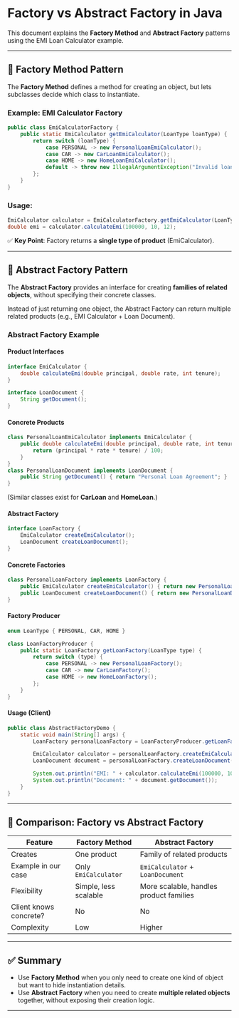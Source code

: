 # Factory vs Abstract Factory in Java

This document explains the **Factory Method** and **Abstract Factory** patterns using the EMI Loan Calculator example.

---

## 🔹 Factory Method Pattern

The **Factory Method** defines a method for creating an object, but lets subclasses decide which class to instantiate.

### Example: EMI Calculator Factory

```java
public class EmiCalculatorFactory {
    public static EmiCalculator getEmiCalculator(LoanType loanType) {
        return switch (loanType) {
            case PERSONAL -> new PersonalLoanEmiCalculator();
            case CAR -> new CarLoanEmiCalculator();
            case HOME -> new HomeLoanEmiCalculator();
            default -> throw new IllegalArgumentException("Invalid loan type");
        };
    }
}
```

### Usage:
```java
EmiCalculator calculator = EmiCalculatorFactory.getEmiCalculator(LoanType.PERSONAL);
double emi = calculator.calculateEmi(100000, 10, 12);
```

✅ **Key Point**: Factory returns a **single type of product** (EmiCalculator).

---

## 🔹 Abstract Factory Pattern

The **Abstract Factory** provides an interface for creating **families of related objects**, without specifying their concrete classes.

Instead of just returning one object, the Abstract Factory can return multiple related products (e.g., EMI Calculator + Loan Document).

### Abstract Factory Example

#### Product Interfaces
```java
interface EmiCalculator {
    double calculateEmi(double principal, double rate, int tenure);
}

interface LoanDocument {
    String getDocument();
}
```

#### Concrete Products
```java
class PersonalLoanEmiCalculator implements EmiCalculator {
    public double calculateEmi(double principal, double rate, int tenure) {
        return (principal * rate * tenure) / 100;
    }
}
class PersonalLoanDocument implements LoanDocument {
    public String getDocument() { return "Personal Loan Agreement"; }
}
```

(Similar classes exist for **CarLoan** and **HomeLoan**.)

#### Abstract Factory
```java
interface LoanFactory {
    EmiCalculator createEmiCalculator();
    LoanDocument createLoanDocument();
}
```

#### Concrete Factories
```java
class PersonalLoanFactory implements LoanFactory {
    public EmiCalculator createEmiCalculator() { return new PersonalLoanEmiCalculator(); }
    public LoanDocument createLoanDocument() { return new PersonalLoanDocument(); }
}
```

#### Factory Producer
```java
enum LoanType { PERSONAL, CAR, HOME }

class LoanFactoryProducer {
    public static LoanFactory getLoanFactory(LoanType type) {
        return switch (type) {
            case PERSONAL -> new PersonalLoanFactory();
            case CAR -> new CarLoanFactory();
            case HOME -> new HomeLoanFactory();
        };
    }
}
```

#### Usage (Client)
```java
public class AbstractFactoryDemo {
    static void main(String[] args) {
        LoanFactory personalLoanFactory = LoanFactoryProducer.getLoanFactory(LoanType.PERSONAL);

        EmiCalculator calculator = personalLoanFactory.createEmiCalculator();
        LoanDocument document = personalLoanFactory.createLoanDocument();

        System.out.println("EMI: " + calculator.calculateEmi(100000, 10, 12));
        System.out.println("Document: " + document.getDocument());
    }
}
```

---

## 🔎 Comparison: Factory vs Abstract Factory

| Feature                | Factory Method | Abstract Factory |
|-------------------------|----------------|-----------------|
| Creates                | One product    | Family of related products |
| Example in our case    | Only `EmiCalculator` | `EmiCalculator` + `LoanDocument` |
| Flexibility            | Simple, less scalable | More scalable, handles product families |
| Client knows concrete? | No             | No              |
| Complexity             | Low            | Higher          |

---

## ✅ Summary

- Use **Factory Method** when you only need to create one kind of object but want to hide instantiation details.  
- Use **Abstract Factory** when you need to create **multiple related objects** together, without exposing their creation logic.

---
